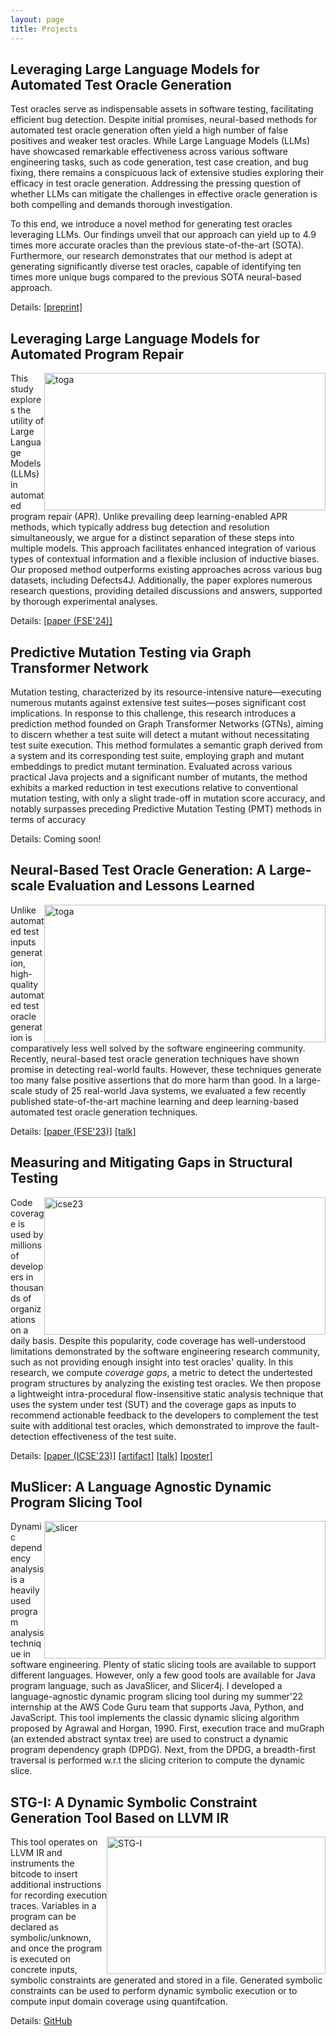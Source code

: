 ```yaml
---
layout: page
title: Projects
---
```



## Leveraging Large Language Models for Automated Test Oracle Generation

Test oracles serve as indispensable assets in software testing, facilitating efficient bug detection. Despite initial promises, neural-based methods for automated test oracle generation often yield a high number of false positives and weaker test oracles. While Large Language Models (LLMs) have showcased remarkable effectiveness across various software engineering tasks, such as code generation, test case creation, and bug fixing, there remains a conspicuous lack of extensive studies exploring their efficacy in test oracle generation. Addressing the pressing question of whether LLMs can mitigate the challenges in effective oracle generation is both compelling and demands thorough investigation.

To this end, we introduce a novel method for generating test oracles leveraging LLMs. Our findings unveil that our approach can yield up to 4.9 times more accurate oracles than the previous state-of-the-art (SOTA). Furthermore, our research demonstrates that our method is adept at generating significantly diverse test oracles, capable of identifying ten times more unique bugs compared to the previous SOTA neural-based approach.

Details: [\[preprint\]](https://doi.org/10.48550/arXiv.2405.03786)

## Leveraging Large Language Models for Automated Program Repair

<img src="../assets/img/bug.png"
alt="toga"
width="450"
height="220"
style="float: right;" />

This study explores the utility of Large Language Models (LLMs) in automated program repair (APR). Unlike prevailing deep learning-enabled APR methods, which typically address bug detection and resolution simultaneously, we argue for a distinct separation of these steps into multiple models. This approach facilitates enhanced integration of various types of contextual information and a flexible inclusion of inductive biases. Our proposed method outperforms existing approaches across various bug datasets, including Defects4J. Additionally, the paper explores numerous research questions, providing detailed discussions and answers, supported by thorough experimental analyses.

Details: [\[paper (FSE'24)\]](https://doi.org/10.48550/arXiv.2404.11595)

## Predictive Mutation Testing via Graph Transformer Network

Mutation testing, characterized by its resource-intensive nature—executing numerous mutants against extensive test suites—poses significant cost implications. In response to this challenge, this research introduces a prediction method founded on Graph Transformer Networks (GTNs), aiming to discern whether a test suite will detect a mutant without necessitating test suite execution. This method formulates a semantic graph derived from a system and its corresponding test suite, employing graph and mutant embeddings to predict mutant termination. Evaluated across various practical Java projects and a significant number of mutants, the method exhibits a marked reduction in test executions relative to conventional mutation testing, with only a slight trade-off in mutation score accuracy, and notably surpasses preceding Predictive Mutation Testing (PMT) methods in terms of accuracy

Details: Coming soon!

## Neural-Based Test Oracle Generation: A Large-scale Evaluation and Lessons Learned

<img src="../assets/img/toga.png"
     alt="toga"
     width="450"
     height="220"
     style="float: right;" />

Unlike automated test inputs generation, high-quality automated test oracle generation is comparatively less well solved by the software engineering community. Recently, neural-based test oracle generation techniques have shown promise in detecting real-world faults. However, these techniques generate too many false positive assertions that do more harm than good. In a large-scale study of 25 real-world Java systems, we evaluated a few recently published state-of-the-art machine learning and deep learning-based automated test oracle generation techniques. 

Details: [\[paper (FSE'23)\]](https://dl.acm.org/doi/abs/10.1145/3611643.3616265) [\[talk\]]({{'/'|relative_url}}assets/presentations/FSE-2023-talk.pdf)


## Measuring and Mitigating Gaps in Structural Testing

<img src="../assets/img/icse23.png"
     alt="icse23"
     width="450"
     height="220"
     style="float: right;" />


Code coverage is used by millions of developers in thousands of organizations on a daily basis. Despite this popularity, code coverage has well-understood limitations demonstrated by the software engineering research community, such as not providing enough insight into test oracles' quality. In this research, we compute *coverage gaps*, a metric to detect the undertested program structures by analyzing the existing test oracles. We then propose a lightweight intra-procedural flow-insensitive static analysis technique that uses the system under test (SUT) and the coverage gaps as inputs to recommend actionable feedback to the developers to complement the test suite with additional test oracles, which demonstrated to improve the fault-detection effectiveness of the test suite.

Details: [\[paper (ICSE'23)\]](https://ieeexplore.ieee.org/document/10172745) [\[artifact\]](https://github.com/soneyahossain/hcc-gap-recommender/tree/main) [\[talk\]]({{'/'|relative_url}}assets/presentations/ICSE-2023-talk.pdf) [\[poster\]]({{'/'|relative_url}}assets/presentations/ICSE2023_poster_soneya.pdf)


## MuSlicer: A Language Agnostic Dynamic Program Slicing Tool
	
<img src="../assets/img/slicer.png"
     alt="slicer"
     width="450"
     height="220"
     style="float: right;" />

Dynamic dependency analysis is a heavily used program analysis technique in software engineering. Plenty of static slicing tools are available to support different languages. However, only a few good tools are available for Java program language, such as JavaSlicer, and Slicer4j. I developed a language-agnostic dynamic program slicing tool during my summer'22 internship at the AWS Code Guru team that supports Java, Python, and JavaScript. This tool implements the classic dynamic slicing algorithm proposed by Agrawal and Horgan, 1990. First, execution trace and muGraph (an extended abstract syntax tree) are used to construct a dynamic program dependency graph (DPDG). Next, from the DPDG, a breadth-first traversal is performed w.r.t the slicing criterion to compute the dynamic slice.



## STG-I: A Dynamic Symbolic Constraint Generation Tool Based on LLVM IR


<img src="../assets/img/stg-I.png"
     alt="STG-I"
     width="350"
     height="220"
     style="float: right;" />

This tool operates on LLVM IR and instruments the bitcode to insert additional instructions for recording execution traces. Variables in a program can be declared as symbolic/unknown, and once the program is executed on concrete inputs, symbolic constraints are generated and stored in a file. Generated symbolic constraints can be used to perform dynamic symbolic execution or to compute input domain coverage using quantifcation. 

Details: [GitHub](https://github.com/soneyahossain/STG-I)




